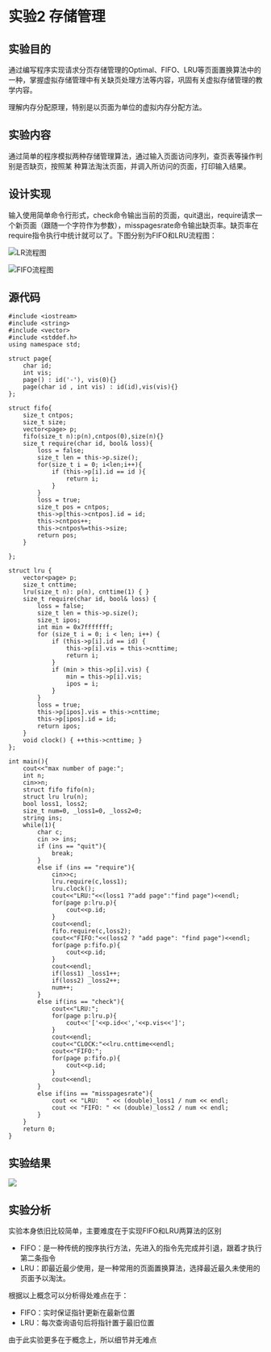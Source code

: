 # 实验2 存储管理

## 实验目的

通过编写程序实现请求分页存储管理的Optimal、FIFO、LRU等页面置换算法中的一种，掌握虚拟存储管理中有关缺页处理方法等内容，巩固有关虚拟存储管理的教学内容。&#x20;

理解内存分配原理，特别是以页面为单位的虚拟内存分配方法。

## 实验内容

通过简单的程序模拟两种存储管理算法，通过输入页面访问序列，查页表等操作判别是否缺页，按照某 种算法淘汰页面，并调入所访问的页面，打印输入结果。

## 设计实现

输入使用简单命令行形式，check命令输出当前的页面，quit退出，require请求一个新页面（跟随一个字符作为参数），misspagesrate命令输出缺页率。缺页率在require指令执行中统计就可以了。下图分别为FIFO和LRU流程图：

![LR流程图](<.gitbook/assets/image (6).png>)

![FIFO流程图](<.gitbook/assets/image (4).png>)

## 源代码

```clike
#include <iostream>
#include <string>
#include <vector>
#include <stddef.h>
using namespace std;

struct page{
    char id;
    int vis;
    page() : id('-'), vis(0){}
    page(char id , int vis) : id(id),vis(vis){} 
};

struct fifo{
    size_t cntpos;
    size_t size;
    vector<page> p;
    fifo(size_t n):p(n),cntpos(0),size(n){}
    size_t require(char id, bool& loss){
        loss = false;
        size_t len = this->p.size();
        for(size_t i = 0; i<len;i++){
            if (this->p[i].id == id ){
                return i;
            }
        }
        loss = true;
        size_t pos = cntpos;
        this->p[this->cntpos].id = id;
        this->cntpos++;
        this->cntpos%=this->size;
        return pos;
    }

};

struct lru {
    vector<page> p;
    size_t cnttime;
    lru(size_t n): p(n), cnttime(1) { }
    size_t require(char id, bool& loss) {
        loss = false;
        size_t len = this->p.size();
        size_t ipos;
        int min = 0x7fffffff;
        for (size_t i = 0; i < len; i++) {
            if (this->p[i].id == id) {
                this->p[i].vis = this->cnttime;
                return i;
            }
            if (min > this->p[i].vis) {
                min = this->p[i].vis;
                ipos = i;
            }
        }
        loss = true;
        this->p[ipos].vis = this->cnttime;
        this->p[ipos].id = id;
        return ipos;
    }
    void clock() { ++this->cnttime; }
};

int main(){
    cout<<"max number of page:";
    int n;
    cin>>n;
    struct fifo fifo(n);
    struct lru lru(n);
    bool loss1, loss2;
    size_t num=0, _loss1=0, _loss2=0;
    string ins;
    while(1){
        char c;
        cin >> ins;
        if (ins == "quit"){
            break;
        }
        else if (ins == "require"){
            cin>>c;
            lru.require(c,loss1);
            lru.clock();
            cout<<"LRU:"<<(loss1 ?"add page":"find page")<<endl;
            for(page p:lru.p){
                cout<<p.id;
            }
            cout<<endl;
            fifo.require(c,loss2);
            cout<<"FIFO:"<<(loss2 ? "add page": "find page")<<endl;
            for(page p:fifo.p){
                cout<<p.id;
            }
            cout<<endl;
            if(loss1) _loss1++;
            if(loss2) _loss2++;
            num++;
        }
        else if(ins == "check"){
            cout<<"LRU:";
            for(page p:lru.p){
                cout<<'['<<p.id<<','<<p.vis<<']';
            }
            cout<<endl;
            cout<<"CLOCK:"<<lru.cnttime<<endl;
            cout<<"FIFO:";
            for(page p:fifo.p){
                cout<<p.id;
            }
            cout<<endl;
        }
        else if(ins == "misspagesrate"){
            cout << "LRU:  " << (double)_loss1 / num << endl;
            cout << "FIFO: " << (double)_loss2 / num << endl;
        }
    }
    return 0;
}
```

## 实验结果

![](.gitbook/assets/WeChatc2d258b27be89e82ed46ecd24a5b944e.png)

## 实验分析

实验本身依旧比较简单，主要难度在于实现FIFO和LRU两算法的区别

* FIFO：是一种传统的按序执行方法，先进入的指令先完成并引退，跟着才执行第二条指令
* LRU：即最近最少使用，是一种常用的页面置换算法，选择最近最久未使用的页面予以淘汰。

根据以上概念可以分析得处难点在于：

* FIFO：实时保证指针更新在最新位置
* LRU：每次查询语句后将指针置于最旧位置

由于此实验更多在于概念上，所以细节并无难点
